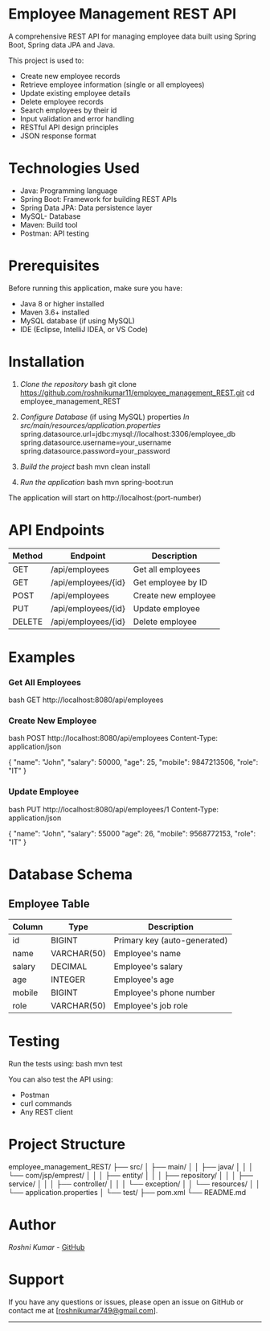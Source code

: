 # Employee Management REST API
A comprehensive REST API for managing employee data built using Spring Boot, Spring data JPA and Java.

This project is used to:
- Create new employee records
- Retrieve employee information (single or all employees)
- Update existing employee details
- Delete employee records
- Search employees by their id
- Input validation and error handling
- RESTful API design principles
- JSON response format

# Technologies Used
- Java: Programming language
- Spring Boot: Framework for building REST APIs
- Spring Data JPA: Data persistence layer
- MySQL- Database 
- Maven: Build tool
- Postman: API testing

# Prerequisites
Before running this application, make sure you have:
- Java 8 or higher installed
- Maven 3.6+ installed
- MySQL database (if using MySQL)
- IDE (Eclipse, IntelliJ IDEA, or VS Code)

# Installation
1. *Clone the repository*
   bash
   git clone https://github.com/roshnikumar11/employee_management_REST.git
   cd employee_management_REST
   
2. *Configure Database* (if using MySQL)
   properties
   *In src/main/resources/application.properties*
   spring.datasource.url=jdbc:mysql://localhost:3306/employee_db
   spring.datasource.username=your_username
   spring.datasource.password=your_password
   
3. *Build the project*
   bash
   mvn clean install
   
4. *Run the application*
   bash
   mvn spring-boot:run
   
The application will start on http://localhost:(port-number)

# API Endpoints

| Method | Endpoint            | Description         |
|--------|---------------------|---------------------|
| GET    | /api/employees      | Get all employees   |
| GET    | /api/employees/{id} | Get employee by ID  |
| POST   | /api/employees      | Create new employee |
| PUT    | /api/employees/{id} | Update employee     |
| DELETE | /api/employees/{id} | Delete employee     |

# Examples

### Get All Employees
bash
GET http://localhost:8080/api/employees


### Create New Employee
bash
POST http://localhost:8080/api/employees
Content-Type: application/json

{
    "name": "John",
    "salary": 50000,
    "age": 25,
    "mobile": 9847213506,
    "role": "IT"
}


### Update Employee
bash
PUT http://localhost:8080/api/employees/1
Content-Type: application/json

{
    "name": "John",
    "salary": 55000
    "age": 26,
    "mobile": 9568772153,
    "role": "IT"
}


# Database Schema

## Employee Table
| Column | Type        | Description                  |
|--------|-------------|------------------------------|
| id     | BIGINT      | Primary key (auto-generated) |
| name   | VARCHAR(50) | Employee's name              |
| salary | DECIMAL     | Employee's salary            |
| age    | INTEGER     | Employee's age               |
| mobile | BIGINT      | Employee's phone number      |
| role   | VARCHAR(50) | Employee's job role          |

# Testing
Run the tests using:
bash
mvn test

You can also test the API using:
- Postman
- curl commands
- Any REST client

# Project Structure

employee_management_REST/
├── src/
│   ├── main/
│   │   ├── java/
│   │   │   └── com/jsp/emprest/
│   │   │       ├── entity/
│   │   │       ├── repository/
│   │   │       ├── service/
│   │   │       ├── controller/
│   │   │       └── exception/
│   │   └── resources/
│   │       └── application.properties
│   └── test/
├── pom.xml
└── README.md

# Author

*Roshni Kumar* - [GitHub](https://github.com/roshnikumar11)

# Support

If you have any questions or issues, please open an issue on GitHub or contact me at [roshnikumar749@gmail.com].

---
